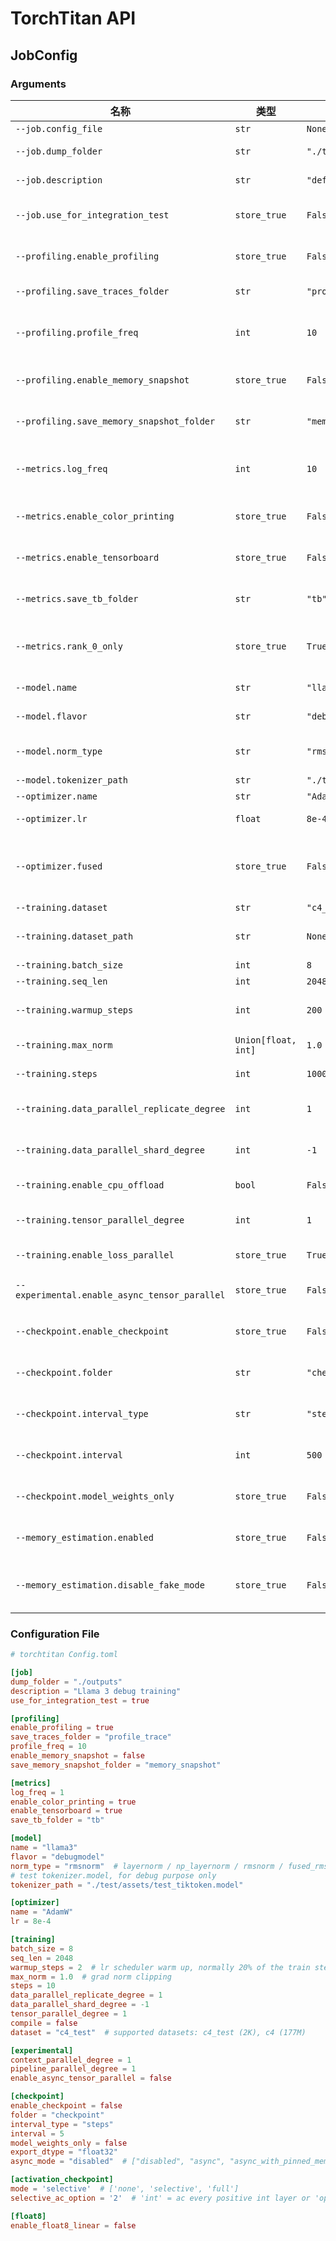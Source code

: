 # TorchTitan API

## JobConfig

### Arguments

| 名称                                            | 类型                  | 默认值                                                 | 描述                                                     |
|-----------------------------------------------|---------------------|-----------------------------------------------------|--------------------------------------------------------|
| `--job.config_file`                           | `str`               | `None`                                              | Job config file                                        |
| `--job.dump_folder`                           | `str`               | `"./torchtitan/outputs"`                            | Folder to dump job outputs                             |
| `--job.description`                           | `str`               | `"default job"`                                     | Description of the job                                 |
| `--job.use_for_integration_test`              | `store_true`        | `False`                                             | Add this config to the integration test suite          |
| `--profiling.enable_profiling`                | `store_true`        | `False`                                             | Whether to enable pytorch profiler                     |
| `--profiling.save_traces_folder`              | `str`               | `"profile_traces"`                                  | Trace files location                                   |
| `--profiling.profile_freq`                    | `int`               | `10`                                                | How often to collect profiler traces, in iterations    |
| `--profiling.enable_memory_snapshot`          | `store_true`        | `False`                                             | Whether to dump memory snapshot                        |
| `--profiling.save_memory_snapshot_folder`     | `str`               | `"memory_snapshot"`                                 | Memory snapshot files location                         |
| `--metrics.log_freq`                          | `int`               | `10`                                                | How often to log metrics to TensorBoard, in iterations |
| `--metrics.enable_color_printing`             | `store_true`        | `False`                                             | Whether to enable color printing                       |
| `--metrics.enable_tensorboard`                | `store_true`        | `False`                                             | Whether to log metrics to TensorBoard                  |
| `--metrics.save_tb_folder`                    | `str`               | `"tb"`                                              | Folder to dump TensorBoard states                      |
| `--metrics.rank_0_only`                       | `store_true`        | `True`                                              | Whether to save TensorBoard metrics only for rank 0    |
| `--model.name`                                | `str`               | `"llama"`                                           | Which model to train                                   |
| `--model.flavor`                              | `str`               | `"debugmodel"`                                      | Which model config to train                            |
| `--model.norm_type`                           | `str`               | `"rmsnorm"`                                         | Type of layer normalization to use                     |
| `--model.tokenizer_path`                      | `str`               | `"./torchtitan/datasets/tokenizer/tokenizer.model"` | Tokenizer path                                         |
| `--optimizer.name`                            | `str`               | `"AdamW"`                                           | Optimizer to use                                       |
| `--optimizer.lr`                              | `float`             | `8e-4`                                              | Learning rate to use                                   |
| `--optimizer.fused`                           | `store_true`        | `False`                                             | Whether the fused implementation (CUDA only) is used   |
| `--training.dataset`                          | `str`               | `"c4_mini"`                                         | Dataset to use                                         |
| `--training.dataset_path`                     | `str`               | `None`                                              | Path to the dataset in the file system                 |
| `--training.batch_size`                       | `int`               | `8`                                                 | Batch size                                             |
| `--training.seq_len`                          | `int`               | `2048`                                              | Sequence length                                        |
| `--training.warmup_steps`                     | `int`               | `200`                                               | Steps for lr scheduler warmup                          |
| `--training.max_norm`                         | `Union[float, int]` | `1.0`                                               | Max norm for gradient clipping                         |
| `--training.steps`                            | `int`               | `10000`                                             | How many train steps to run                            |
| `--training.data_parallel_replicate_degree`   | `int`               | `1`                                                 | Data parallelism degree for weight replication         |
| `--training.data_parallel_shard_degree`       | `int`               | `-1`                                                | Data parallelism degree for weight sharding            |
| `--training.enable_cpu_offload`               | `bool`              | `False`                                             | Whether to apply CPU offloading                        |
| `--training.tensor_parallel_degree`           | `int`               | `1`                                                 | Tensor Parallelism degree                              |
| `--training.enable_loss_parallel`             | `store_true`        | `True`                                              | Whether to apply loss parallel                         |
| `--experimental.enable_async_tensor_parallel` | `store_true`        | `False`                                             | Whether to apply async tensor parallel                 |
| `--checkpoint.enable_checkpoint`              | `store_true`        | `False`                                             | Whether to enable checkpoint                           |
| `--checkpoint.folder`                         | `str`               | `"checkpoint"`                                      | The folder to store checkpoints                        |
| `--checkpoint.interval_type`                  | `str`               | `"steps"`                                           | Checkpointing interval unit of measurement             |
| `--checkpoint.interval`                       | `int`               | `500`                                               | Checkpointing interval, in steps or seconds            |
| `--checkpoint.model_weights_only`             | `store_true`        | `False`                                             | Save only model weights at the end of training         |
| `--memory_estimation.enabled`                 | `store_true`        | `False`                                             | Whether to estimate memory usage for FSDP.             |
| `--memory_estimation.disable_fake_mode`       | `store_true`        | `False`                                             | Whether to estimate memory under FakeTensorMode.       |

### Configuration File

```toml
# torchtitan Config.toml

[job]
dump_folder = "./outputs"
description = "Llama 3 debug training"
use_for_integration_test = true

[profiling]
enable_profiling = true
save_traces_folder = "profile_trace"
profile_freq = 10
enable_memory_snapshot = false
save_memory_snapshot_folder = "memory_snapshot"

[metrics]
log_freq = 1
enable_color_printing = true
enable_tensorboard = true
save_tb_folder = "tb"

[model]
name = "llama3"
flavor = "debugmodel"
norm_type = "rmsnorm"  # layernorm / np_layernorm / rmsnorm / fused_rmsnorm
# test tokenizer.model, for debug purpose only
tokenizer_path = "./test/assets/test_tiktoken.model"

[optimizer]
name = "AdamW"
lr = 8e-4

[training]
batch_size = 8
seq_len = 2048
warmup_steps = 2  # lr scheduler warm up, normally 20% of the train steps
max_norm = 1.0  # grad norm clipping
steps = 10
data_parallel_replicate_degree = 1
data_parallel_shard_degree = -1
tensor_parallel_degree = 1
compile = false
dataset = "c4_test"  # supported datasets: c4_test (2K), c4 (177M)

[experimental]
context_parallel_degree = 1
pipeline_parallel_degree = 1
enable_async_tensor_parallel = false

[checkpoint]
enable_checkpoint = false
folder = "checkpoint"
interval_type = "steps"
interval = 5
model_weights_only = false
export_dtype = "float32"
async_mode = "disabled"  # ["disabled", "async", "async_with_pinned_mem"]

[activation_checkpoint]
mode = 'selective'  # ['none', 'selective', 'full']
selective_ac_option = '2'  # 'int' = ac every positive int layer or 'op', ac based on ops policy

[float8]
enable_float8_linear = false

```